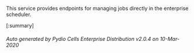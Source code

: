 






This service provides endpoints for managing jobs directly in the enterprise scheduler.

[:summary]

###### Auto generated by Pydio Cells Enterprise Distribution v2.0.4 on 10-Mar-2020
